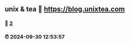 ## unix & tea :link: https://blog.unixtea.com
### :page_facing_up: [2](https://blog.unixtea.com/tag.html) 
### :alarm_clock: 2024-09-30 12:53:57 
